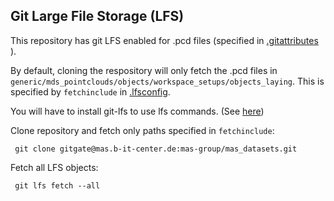 ## Git Large File Storage (LFS)
This repository has git LFS enabled for .pcd files (specified in [.gitattributes](./.gitattributes)
).

By default, cloning the respository will only fetch the .pcd files in `generic/mds_pointclouds/objects/workspace_setups/objects_laying`. This is specified by `fetchinclude` in [.lfsconfig](.lfsconfig).

You will have to install git-lfs to use lfs commands. (See [here](https://github.com/git-lfs/git-lfs/wiki/Installation))

Clone repository and fetch only paths specified in `fetchinclude`:

     git clone gitgate@mas.b-it-center.de:mas-group/mas_datasets.git

Fetch all LFS objects:

     git lfs fetch --all
